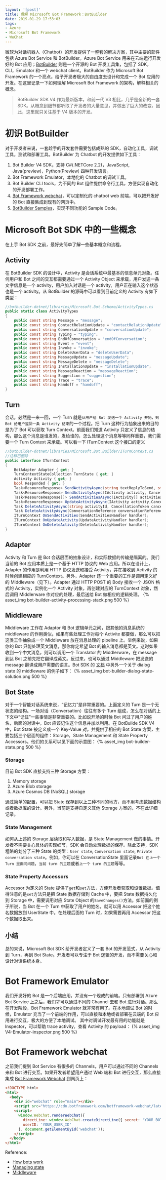 ```yaml
---
layout: '[post]'
title: 理解 Microsoft Bot Framework：BotBuilder
date: 2019-01-29 17:53:03
tags:
- Azure
- Microsoft Bot Framework
- WeChat
---
```

微软为对话机器人（Chatbot）的开发提供了一整套的解决方案，其中主要的部件包括 Azure Bot Service 和 BotBuilder。Azure Bot Service 用来在云端运行开发好的 Bot 应用；[BotBuilder](https://github.com/Microsoft/BotBuilder) 则是一个开源的 Bot 开发工具集，包括了 SDK，CLI，Emulator 和一个 webchat client。BotBuilder 作为 Microsoft Bot Framework 的一个亮点，给予开发者极大的自由度去设计和完成一个 Bot 应用的开发。在这里记录一下如何理解 Microsoft Bot Framework 的架构，解释相关的概念。
<!-- more -->
> BotBuilder SDK V4 作为最新版本，和前一代 V3 相比，几乎是全新的一套 SDK。从概念到细节都听取了开发者的大量意见，并做出了巨大的改变。因此，这里就只关注基于 V4 版本的开发。

# 初识 BotBuilder
对于开发者来说，一套趁手的开发套件需要包括成熟的 SDK，自动化工具，调试工具，测试和部署工具。BotBuilder 为 Chatbot 的开发提供如下工具：
1.  Bot Builder V4 SDK，支持 C#(.NETCore 2.2)，JavaScript, Java(preview)，Python(Preview) 四种开发语言。
2.  Bot Framework Emulator，本地化的 Chatbot 的调试工具。
3.  Bot Builder CLI tools，为不同的 Bot 组件提供命令行工具，方便实现自动化的开发部署工作。
4.  [Bot Framework webchat](https://github.com/microsoft/botframework-webchat)，可以定制化的 chatbot web 前端，可以把开发好的 Bot 直接集成到现有的网页中。
5.  [BotBuilder Samples](https://github.com/microsoft/botbuilder-samples)，实现不同功能的 Sample Code。

# Microsoft Bot SDK 中的一些概念
在上手 Bot SDK 之前，最好先简单了解一些基本概念和流程。
## Activity
在 BotBuilder SDK 的设计中，Activity 是会话系统中最基本的信息单元对象。任何用户和 Bot 之间的交互都需要通过一个 Activity Object 来承载，用户发送一条文字信息是一个 activity，用户加入对话是一个 activity，用户正在输入这个状态也是一个 activity。从 BotBuilder 的源码中可以看到目前定义的 Activity 有如下类型：
```csharp
//botbuilder-dotnet/libraries/Microsoft.Bot.Schema/ActivityTypes.cs
public static class ActivityTypes
{
    public const string Message = "message";
    public const string ContactRelationUpdate = "contactRelationUpdate";
    public const string ConversationUpdate = "conversationUpdate";
    public const string Typing = "typing";
    public const string EndOfConversation = "endOfConversation";
    public const string Event = "event";
    public const string Invoke = "invoke";
    public const string DeleteUserData = "deleteUserData";
    public const string MessageUpdate = "messageUpdate";
    public const string MessageDelete = "messageDelete";
    public const string InstallationUpdate = "installationUpdate";
    public const string MessageReaction = "messageReaction";
    public const string Suggestion = "suggestion";
    public const string Trace = "trace";
    public const string Handoff = "handoff";
}
```
## Turn
会话，必然是一来一回，一个 Turn 就是`从用户给 Bot 发送一个 Activity 开始，到 Bot 给用户返回一条 Activity 结束`的一个过程。把 Turn 这种行为抽象出来的目的是为了 Bot 可以获取 Turn Context。前面我们知道 Activity 只定义了信息的结构，那么这个消息是谁发的，发给谁的，怎么处理这个消息等等同样重要，我们需要一个 Turn Context 来承载。可以看一下 ITurnContext 这个接口的定义
```csharp
//botbuilder-dotnet/libraries/Microsoft.Bot.Builder/ITurnContext.cs
//注释已删除
public interface ITurnContext
{
    BotAdapter Adapter { get; }
    TurnContextStateCollection TurnState { get; }
    Activity Activity { get; }
    bool Responded { get; }
    Task<ResourceResponse> SendActivityAsync(string textReplyToSend, string speak = null,string inputHint = InputHints.AcceptingInput, CancellationToken cancellationToken =default(CancellationToken));
    Task<ResourceResponse> SendActivityAsync(IActivity activity, CancellationTokencancellationToken = default(CancellationToken));
    Task<ResourceResponse[]> SendActivitiesAsync(IActivity[] activities,CancellationTokencancellationToken = default(CancellationToken));
    Task<ResourceResponse> UpdateActivityAsync(IActivity activity,CancellationTokencancellationToken = default(CancellationToken));
    Task DeleteActivityAsync(string activityId, CancellationToken cancellationToken = defaul(CancellationToken));
    Task DeleteActivityAsync(ConversationReference conversationReference,CancellationTokencancellationToken = default(CancellationToken));
    ITurnContext OnSendActivities(SendActivitiesHandler handler);
    ITurnContext OnUpdateActivity(UpdateActivityHandler handler);
    ITurnContext OnDeleteActivity(DeleteActivityHandler handler);
}
```
## Adapter
Activity 和 Turn 是 Bot 会话层面的抽象设计，和实际数据的传输是隔离的。我们当前的 Bot 应用本质上是一个基于 HTTP 协议的 Web 应用。所以在设计上，Adapter 的作用是利用 HTTP 协议发送和接受 Activity，并在接收到 Activity 的时候创建相应的 TurnContext。另外，Adapter 还一个重要的工作是调用定义好的 Middleware（见下）。Adapter 通过 HTTP POST 的 Body 接收一个 JSON 格式的 Activity，实例化一个 Activity 对象，再创建对应的 TurnContext 对象，然后调用 Middlerware 作对应的处理，最后送给 Bot 做相应的逻辑处理。
{% asset_img bot-builder-activity-processing-stack.png 500 %}

## Middleware
Middleware 工作在 Adaptor 和 Bot 逻辑单元之间，跟其他的消息系统的 middleware 的作用类似，如果有些处理工作对每个 Activite 都要做，那么可以把这类工作抽象成一个 Middleware 放在消息处理的 pipeline 上。举例来说，如果你的 Bot 只能处理英文消息，那你肯定希望 Bot 的输入消息都是英文。这时如果收到一个中文消息，则可以调用一个 Translator 的 Middlerware，在 message 到达 Bot 之前先把它翻译成英文。反过来，也可以通过 Middleware 把发送的 message 翻译成用户需要的语言。Bot SDK 的 [文档](https://docs.microsoft.com/en-us/azure/bot-service/bot-builder-concept-middleware?view=azure-bot-service-4.0) 中另外一个关于 dialog state 的 middleware 的例子如下：
{% asset_img bot-builder-dialog-state-solution.png 500 %}

## Bot State
对于一个智能对话系统来说，“记忆力”是非常重要的。上面定义的 Turn 是一个无状态的结构。一场对话（Conversation）往往有多个 Turn 组成，怎么在对话的上下文中“记住”一些事情是非常重要的。比如说开场的时候 Bot 问过了用户的姓名，后面的对话中，Bot 应该记住这个信息并加以利用。在 BotBuilde SDK V4 中，Bot State 被定义成一个 Key-Value 对，并提供了相应的 Bot State 方案，主要包括三个层面的组件：Storage，State Management 和 State Property Accessors。他们的关系可以见下面的示意图：
{% asset_img bot-builder-state.png 500 %}
### Storage
目前 Bot SDK 直接支持三种 Storage 方案：
1.  Memory storage
2.  Azure Blob storage
3.  Azure Cosmos DB (NoSQL) storage

通过简单的配置，可以把 State 保存到以上三种不同的地方，而不用考虑数据结构或者数据库的设计。另外，当前是支持自定义其他 Storage 方案的，不在此详细记录。
### State Management
如何从上述的 Storage 层读取和写入数据，是 State Management 做的事情。开发者不需要关心具体的实现细节，SDK 会自动处理数据的保存。除此支持，SDK 粗略的划分了三种 State 的类型：`User state`, `Conversation state`, 
`Private conversation state`。例如，你可以在 ConversationState 里面记录`Bot 在上一个 Turn 里面问问题`，`当前 turn 的主题`或者`上一个 turn 的主题`等等。
### State Property Accessors
Accessor 为定义的 State 提供了`get`和`set`方法，方便开发者获取和设置数据。值得注意的是`set`方法只是把 State 数据存储到 Cache 中，要把 State 数据持久化到 Storage 中，需要调用对应 State Object 的`SaveChanges()`方法。如前面的例子所说，当 Bot 在一个 Turn 中获取了用户的姓名，就可以用 Accessor 把这个姓名数据放到 UserState 中。在处理后面的 Turn 时，如果需要再用 Accessor 把这个数据取出来。

## 小结
总的来说，Microsoft Bot SDK 给开发者定义了一套 Bot 的开发范式，从 Activity 到 Turn，再到 Bot State。开发者可以专注于 Bot 逻辑的开发，而不需要关心和设计对话系统本身。

# Bot Framework Emulator
我们开发好的 Bot 是一个后端应用，并没有一个现成的前端。只有部署到 Azure Bot Service 上之后，我们才可以通过不同的 Channel 去和 Bot 进行对话。那么在开发阶段，Bot Framework Emulator 就非常有用了。在本地调试 Bot 的时候，Emulator 充当了一个前端的作用，可以直接和本地或者部署在云端的 Bot 应用进行交互，极大的方便了本地调试。
其中对调试开发最有用的功能就是 Inspector，可以帮助 trace activity，查看 Activity 的 payload：
{% asset_img V4-Emulator-inspector.png 500 %}

# Bot Framework webchat
之前我们提到 Bot Service 有很多的 Channels，用户可以通过不同的 Channels 来和 Bot 进行交互。如果开发者希望用户通过 Web 端和 Bot 进行交互，那么直接集成 [Bot Framework Webchat](https://github.com/microsoft/botframework-webchat) 到网页上：
```html
<!DOCTYPE html>
<html>
  <body>
    <div id="webchat" role="main"></div>
    <script src="https://cdn.botframework.com/botframework-webchat/latest/webchat.js"></script>
    <script>
      window.WebChat.renderWebChat({
        directLine: window.WebChat.createDirectLine({ secret: 'YOUR_BOT_SECRET_FROM_AZURE_PORTAL' }),
        userID: 'YOUR_USER_ID'
      }, document.getElementById('webchat'));
    </script>
  </body>
</html>
```
Reference:
* [How bots work](https://docs.microsoft.com/en-us/azure/bot-service/bot-builder-basics?view=azure-bot-service-4.0&tabs=cs)
* [Managing state](https://docs.microsoft.com/en-us/azure/bot-service/bot-builder-concept-state?view=azure-bot-service-4.0)
* [Middleware](https://docs.microsoft.com/en-us/azure/bot-service/bot-builder-concept-middleware?view=azure-bot-service-4.0)